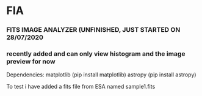# FIA
### FITS IMAGE ANALYZER (UNFINISHED, JUST STARTED ON 28/07/2020
### recently added and can only view histogram and the image preview for now

Dependencies:
  matplotlib  (pip install matplotlib)
  astropy  (pip install astropy)
 
 To test i have added a fits file from ESA named sample1.fits
 
